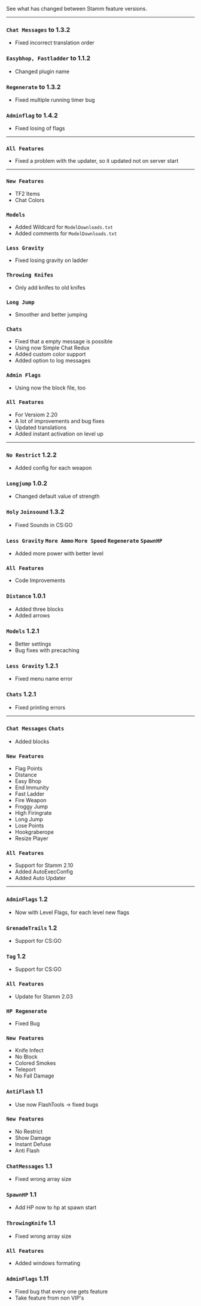 See what has changed between Stamm feature versions.

----

### `Chat Messages` to 1.3.2
- Fixed incorrect translation order

### `Easybhop, Fastladder` to 1.1.2
- Changed plugin name

### `Regenerate` to 1.3.2
- Fixed multiple running timer bug

### `Adminflag` to 1.4.2
- Fixed losing of flags

----

### `All Features`
- Fixed a problem with the updater, so it updated not on server start

----

### `New Features`
- TF2 Items
- Chat Colors

### `Models`
- Added Wildcard for `ModelDownloads.txt`
- Added comments for `ModelDownloads.txt`

### `Less Gravity`
- Fixed losing gravity on ladder

### `Throwing Knifes`
- Only add knifes to old knifes

### `Long Jump`
- Smoother and better jumping

### `Chats`
- Fixed that a empty message is possible
- Using now Simple Chat Redux
- Added custom color support
- Added option to log messages

### `Admin Flags`
- Using now the block file, too

### `All Features`
- For Versiom 2.20
- A lot of improvements and bug fixes
- Updated translations
- Added instant activation on level up

----

### `No Restrict` 1.2.2
- Added config for each weapon

### `Longjump` 1.0.2
- Changed default value of strength

### `Holy` `Joinsound` 1.3.2
- Fixed Sounds in CS:GO

### `Less Gravity` `More Ammo` `More Speed` `Regenerate` `SpawnHP`
- Added more power with better level

### `All Features`
- Code Improvements

### `Distance` 1.0.1
- Added three blocks
- Added arrows

### `Models` 1.2.1
- Better settings
- Bug fixes with precaching

### `Less Gravity` 1.2.1
- Fixed menu name error

### `Chats` 1.2.1
- Fixed printing errors

----

### `Chat Messages` `Chats`
- Added blocks

### `New Features`
- Flag Points
- Distance
- Easy Bhop
- End Immunity
- Fast Ladder
- Fire Weapon
- Froggy Jump
- High Firingrate
- Long Jump
- Lose Points
- Hookgraberope
- Resize Player

### `All Features`
- Support for Stamm 2.10
- Added AutoExecConfig
- Added Auto Updater

----

### `AdminFlags` 1.2
- Now with Level Flags, for each level new flags

### `GrenadeTrails` 1.2
- Support for CS:GO

### `Tag` 1.2
- Support for CS:GO

### `All Features`
- Update for Stamm 2.03

### `HP Regenerate`
- Fixed Bug

### `New Features`
- Knife Infect
- No Block
- Colored Smokes
- Teleport
- No Fall Damage

### `AntiFlash` 1.1
- Use now FlashTools -> fixed bugs

### `New Features`
- No Restrict
- Show Damage
- Instant Defuse
- Anti Flash

### `ChatMessages` 1.1
- Fixed wrong array size

### `SpawnHP` 1.1
- Add HP now to hp at spawn start

### `ThrowingKnife` 1.1
- Fixed wrong array size

### `All Features`
- Added windows formating

### `AdminFlags` 1.11
- Fixed bug that every one gets feature
- Take feature from non VIP's